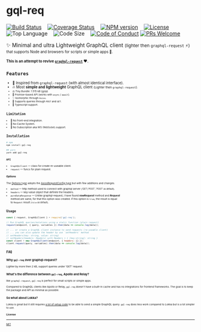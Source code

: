 # gql-req

[![Build Status][travis-badge]][travis-url] &nbsp;&nbsp;
[![Coverage Status][coveralls-badge]][coveralls-url] &nbsp;&nbsp;
[![NPM version][npm-badge]][npm-url] &nbsp;&nbsp;
[![License][license-badge]][license-url] &nbsp;&nbsp;
![Top Language][top-language-badge] &nbsp;&nbsp;
![Code Size][code-size-badge] &nbsp;&nbsp;
[![Code of Conduct][coc-badge]][coc-url]
[![PRs Welcome][pr-badge]][pr-url] &nbsp;&nbsp;


[travis-badge]: https://travis-ci.org/3imed-jaberi/gql-req.svg?branch=master
[travis-url]: https://travis-ci.org/3imed-jaberi/gql-req

[coveralls-badge]: https://coveralls.io/repos/github/3imed-jaberi/gql-req/badge.svg?branch=master
[coveralls-url]: https://coveralls.io/github/3imed-jaberi/gql-req?branch=master

[npm-badge]: https://img.shields.io/npm/v/gql-req.svg?style=flat
[npm-url]: https://www.npmjs.com/package/gql-req

[license-badge]: https://img.shields.io/badge/license-MIT-green.svg
[license-url]: https://github.com/3imed-jaberi/gql-req/blob/master/LICENSE

[top-language-badge]: https://img.shields.io/github/languages/top/3imed-jaberi/gql-req

[code-size-badge]: https://img.shields.io/github/languages/code-size/3imed-jaberi/gql-req

[coc-badge]: https://img.shields.io/badge/code%20of-conduct-ff69b4.svg
[coc-url]: https://github.com/3imed-jaberi/gql-req/blob/master/CODE_OF_CONDUCT.md

[pr-badge]: https://img.shields.io/badge/PRs-welcome-brightgreen.svg
[pr-url]: https://github.com/3imed-jaberi/gql-req


✨ Minimal and ultra Lightweight GraphQL client <small>(lighter then `graphql-request` ⚡️)<small> that supports Node and browsers for scripts or simple apps 🚀. 

**This is an attempt to revive [`graphql-request`](https://github.com/prisma-labs/graphql-request) ❤️.**

## `Features`

- 🦄 Inspired from `graphql-request` (with almost identical interface).
- 🔥 Most **simple and lightweight** GraphQL client <small>(Lighter then `graphql-request`)<small>.
- ⚖️ Tiny Bundle: 1.515 kB (gzip)
- 📌 Promise-based API (works with `async` / `await`).
- ✨ Isomorphic through `Axios`.
- 🎯 Supports queries through `POST` and `GET`.
- 🎉 Typescript support.


## `Limitation`

- 🚧 No front-end integration.
- 🚧 No Cache System.
- 🚧 No Subscription aka WS <small>(WebSocket)</small> support.


## `Installation`

```bash
# npm
npm install gql-req

## yarn 
yarn add gql-req
```


### `API`

  - `GraphQLClient` &mdash; class for create re-useable client.
  - `request` &mdash; funcs for plain request. 
 
#### Options

The [Options type](https://github.com/3imed-jaberi/gql-req/blob/master/src/index.ts#L12-L16) adopts the [AxiosRequestConfig type](https://github.com/axios/axios/blob/master/index.d.ts#L44-L74) but with few additions and changes.

  - `method` &mdash; http method used to connect with graphql server <small>('GET'/'POST', 'POST' as default)</small>.         
  - `headers` &mdash; key-value object that definite the headers. 
  - `pureDataResponse` &mdash; Unlike graphql-request, I have found __*rawRequest*__ method and __*Request*__ <br/> method are same, for that this option was created. if this option is `true`, the result is equal <br/> to `Request` result <small>(`false` as default)</small>.


## `Usage`

```js
const { request, GraphQLClient } = require('gql-req');

// Run GraphQL queries/mutations using a static function (plain request)
request(endpoint, { query, variables }).then(data => console.log(data));

// ... or create a GraphQL client instance to send requests (re-useable client)
// ... you can also update the header by use `setHeaders` method
// setHeaders(key: string, value: string)
// setHeaders(headers: Headers) with Headers = { [key:string]: string }
const client = new GraphQLClient(endpoint, { headers: {} });
client.request(query, variables).then(data => console.log(data));
```

<!-- > You can play around with it on this sandbox [codesandbox.io/gql-req](link). -->


## `FAQ`

### Why `gql-req` over graphql-request?

Lighter by more then 2 kB, support queries under 'GET' request.

### What's the difference between `gql-req`, Apollo and Relay?

like `graphql-request`, `gql-req` is perfect for small scripts or simple apps.

Compared to GraphQL clients like Apollo or Relay, `gql-req` doesn't have a built-in cache and has no integrations for frontend frameworks. The goal is to keep the package and API as minimal as possible.

### So what about Lokka?

Lokka is great but it still requires [a lot of setup code](https://github.com/kadirahq/lokka-transport-http) to be able to send a simple GraphQL query. `gql-req` does less work compared to Lokka but is a lot simpler to use.


#### License
---

[MIT](LICENSE)